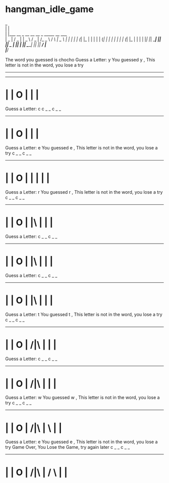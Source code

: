 # hangman_idle_game


 _                                             
| |                                            
| |___    __ _      __ __    __ _     _____      __       ___  
|  _  |  / _  |    |  _  \  / _  |  /_   _ \   /  _\    |  _ \ 
| | | | | (_| |_   | | | | | (_| |  | | | | | | (_| |_  | | | |
|_| |_|  \______|  |_| |_|  \___ |  |_| | |_|  \______| |_| |_|
                             __/ |                      
                            |___/


The word you guessed is chocho
Guess a Letter: y
You guessed y , This letter is not in the word, you lose a try
_ _ _ _ _ _

  ________
   |     \|
   O      |
          |
          |
  =========
  
Guess a Letter: c
c _ _ c _ _

  ________
   |     \|
   O      |
          |
          |
  =========
  
Guess a Letter: e
You guessed e , This letter is not in the word, you lose a try
c _ _ c _ _

  ________
   |     \|
   O      |
   |      |
          |
          |
  =========
   
Guess a Letter: r
You guessed r , This letter is not in the word, you lose a try
c _ _ c _ _

  ________
   |     \|
   O      |
   |\     |
          |
          |
  =========
  
Guess a Letter: 
c _ _ c _ _

  ________
   |     \|
   O      |
   |\     |
          |
          |
  =========
  
Guess a Letter: 
c _ _ c _ _

  ________
   |     \|
   O      |
   |\     |
          |
          |
  =========
  
Guess a Letter: t
You guessed t , This letter is not in the word, you lose a try
c _ _ c _ _

  ________
   |     \|
   O      |
  /|\     |
          |
          |
  =========
  
Guess a Letter: 
c _ _ c _ _

  ________
   |     \|
   O      |
  /|\     |
          |
          |
  =========
  
Guess a Letter: w
You guessed w , This letter is not in the word, you lose a try
c _ _ c _ _

  ________
   |     \|
   O      |
  /|\     |
    \     |
          |
  =========
  
Guess a Letter: e
You guessed e , This letter is not in the word, you lose a try
Game Over, You Lose the Game, try again later
c _ _ c _ _

  ________
   |     \|
   O      |
  /|\     |
  / \     |
          |
  =========
